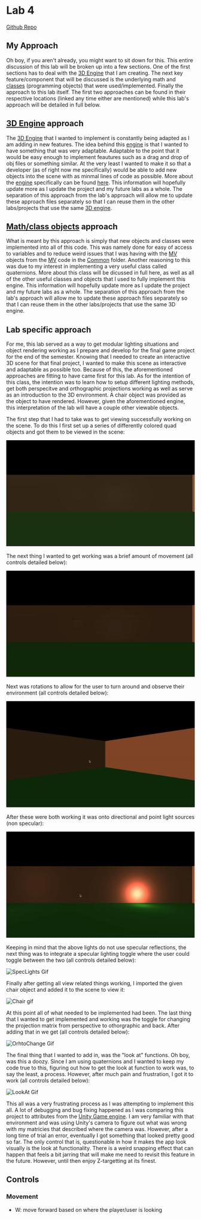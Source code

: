 # Lab 4

[Github Repo](https://github.com/dturk0610/EE465)

## My Approach

Oh boy, if you aren't already, you might want to sit down for this. This entire discussion of this lab will be broken up into a few sections. One of the first sections has to deal with the [3D Engine](engine.md) that I am creating. The next key feature/component that will be discussed is the underlying math and [classes](objAndClass.md) (programming objects) that were used/implemented. Finally the approach to this lab itself. The first two approaches can be found in their respective locations (linked any time either are mentioned) while this lab's approach will be detailed in full below.

## [3D Engine](engine.md) approach

The [3D Engine](engine.md) that I wanted to implement is constantly being adapted as I am adding in new features. The idea behind this [engine](engine.md) is that I wanted to have something that was very adaptable. Adaptable to the point that it would be easy enough to implement feautures such as a drag and drop of obj files or something similar. At the very least I wanted to make it so that a developer (as of right now me specifically) would be able to add new objects into the scene with as minmal lines of code as possible. More about the [engine](engine.md) specifically can be found [here](engine.md). This information will hopefully update more as I update the project and my future labs as a whole. The separation of this approach from the lab's approach will allow me to update these approach files separately so that I can reuse them in the other labs/projects that use the same [3D engine](engine.md).

## [Math/class objects](objAndClass.md) approach

What is meant by this approach is simply that new objects and classes were implemented into all of this code. This was namely done for easy of access to variables and to reduce weird issues that I was having with the [MV](../Common/MV.js) objects from the [MV](../Common/MV.js) code in the [Common](../Common/) folder. Another reasoning to this was due to my interest in implementing a very useful class called quaternions. More about this class will be dicussed in full here, as well as all of the other useful classes and objects that I used to fully implement this engine. This information will hopefully update more as I update the project and my future labs as a whole. The separation of this approach from the lab's approach will allow me to update these approach files separately so that I can reuse them in the other labs/projects that use the same 3D engine.

## Lab specific approach

For me, this lab served as a way to get modular lighting situations and object rendering working as I prepare and develop for the final game project for the end of the semester. Knowing that I needed to create an interactive 3D scene for that final project, I wanted to make this scene as interactive and adaptable as possible too. Because of this, the aforementioned approaches are fitting to have came first for this lab. As for the intention of this class, the intention was to learn how to setup different lighting methods, get both perspecitve and orthographic projections working as well as serve as an introduction to the 3D environment. A chair object was provided as the object to have rendered. However, given the aforementioned engine, this interpretation of the lab will have a couple other viewable objects.

The first step that I had to take was to get viewing successfully working on the scene. To do this I first set up a series of differently colored quad objects and got them to be viewed in the scene:

![Walls PNG](Screenshots/wallsShot.png)

The next thing I wanted to get working was a brief amount of movement (all controls detailed below):

![Move Gif](Screenshots/movement.gif)

Next was rotations to allow for the user to turn around and observe their environment (all controls detailed below):

![Look Gif](Screenshots/look.gif)

After these were both working it was onto directional and point light sources (non specular):

![Lights Gif](Screenshots/lights.gif)

Keeping in mind that the above lights do not use specular reflections, the next thing was to integrate a specular lighting toggle where the user could toggle between the two (all controls detailed below):

![SpecLights Gif](Screenshots/specLights.gif)

Finally after getting all view related things working, I imported the given chair object and added it to the scene to view it:

![Chair gif](Screenshots/chair.gif)

At this point all of what needed to be implemented had been. The last thing that I wanted to get implemented and working was the toggle for changing the projection matrix from perspective to othorgraphic and back. After adding that in we get (all controls detailed below):

![OrhtoChange Gif](Screenshots/orthoChange.gif)

The final thing that I wanted to add in, was the "look at" functions. Oh boy, was this a doozy. Since I am using quaternions and I wanted to keep my code true to this, figuring out how to get the look at function to work was, to say the least, a process. However, after much pain and frustration, I got it to work (all controls detailed below):

![LookAt Gif](Screenshots/lookAt.gif)

This all was a very frustrating process as I was attempting to implement this all. A lot of debugging and bug fixing happened as I was comparing this project to attributes from the [Unity Game engine](https://unity.com). I am very familiar with that environment and was using Unity's camera to figure out what was wrong with my matricies that described where the camera was. However, after a long time of trial an error, eventually I got something that looked pretty good so far. The only control that is, questionable in how it makes the app look visually is the look at functionality. There is a weird snapping effect that can happen that feels a bit jarring that will make me need to revisit this feature in the future. However, until then enjoy Z-targetting at its finest.

## Controls

### Movement

- W: move forward based on where the player/user is looking

